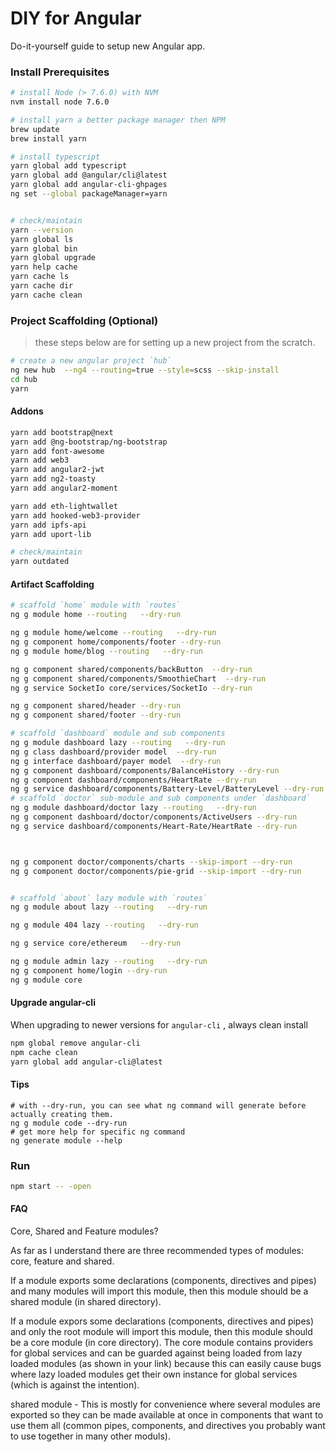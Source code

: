DIY for Angular
===============
Do-it-yourself guide to setup new Angular app.

### Install Prerequisites
```bash
# install Node (> 7.6.0) with NVM
nvm install node 7.6.0

# install yarn a better package manager then NPM
brew update
brew install yarn

# install typescript
yarn global add typescript
yarn global add @angular/cli@latest
yarn global add angular-cli-ghpages
ng set --global packageManager=yarn


# check/maintain 
yarn --version
yarn global ls
yarn global bin
yarn global upgrade
yarn help cache
yarn cache ls
yarn cache dir
yarn cache clean
```

### Project Scaffolding (Optional)
> these steps below are for setting up a new project from the scratch.
```bash
# create a new angular project `hub`
ng new hub  --ng4 --routing=true --style=scss --skip-install
cd hub
yarn
```

#### Addons
```bash
yarn add bootstrap@next
yarn add @ng-bootstrap/ng-bootstrap
yarn add font-awesome
yarn add web3
yarn add angular2-jwt
yarn add ng2-toasty
yarn add angular2-moment

yarn add eth-lightwallet
yarn add hooked-web3-provider
yarn add ipfs-api
yarn add uport-lib

# check/maintain
yarn outdated
```

#### Artifact Scaffolding
```bash
# scaffold `home` module with `routes`
ng g module home --routing   --dry-run

ng g module home/welcome --routing   --dry-run
ng g component home/components/footer --dry-run
ng g module home/blog --routing   --dry-run

ng g component shared/components/backButton  --dry-run
ng g component shared/components/SmoothieChart  --dry-run
ng g service SocketIo core/services/SocketIo --dry-run  

ng g component shared/header --dry-run
ng g component shared/footer --dry-run

# scaffold `dashboard` module and sub components
ng g module dashboard lazy --routing   --dry-run
ng g class dashboard/provider model  --dry-run
ng g interface dashboard/payer model  --dry-run
ng g component dashboard/components/BalanceHistory --dry-run
ng g component dashboard/components/HeartRate --dry-run
ng g service dashboard/components/Battery-Level/BatteryLevel --dry-run
# scaffold `doctor` sub-module and sub components under `dashboard`
ng g module dashboard/doctor lazy --routing   --dry-run
ng g component dashboard/doctor/components/ActiveUsers --dry-run
ng g service dashboard/components/Heart-Rate/HeartRate --dry-run



ng g component doctor/components/charts --skip-import --dry-run
ng g component doctor/components/pie-grid --skip-import --dry-run


# scaffold `about` lazy module with `routes`
ng g module about lazy --routing   --dry-run

ng g module 404 lazy --routing   --dry-run

ng g service core/ethereum   --dry-run

ng g module admin lazy --routing   --dry-run
ng g component home/login --dry-run
ng g module core
```


#### Upgrade angular-cli
When upgrading to newer versions for `angular-cli` , always clean install
```bash
npm global remove angular-cli
npm cache clean
yarn global add angular-cli@latest
```

#### Tips
```
# with --dry-run, you can see what ng command will generate before actually creating them.
ng g module code --dry-run
# get more help for specific ng command
ng generate module --help
```

### Run
```bash
npm start -- -open
```

#### FAQ
Core, Shared and Feature modules?

As far as I understand there are three recommended types of modules: core, feature and shared.

If a module exports some declarations (components, directives and pipes) and many modules will import this module, then this module should be a shared module (in shared directory).

If a module expors some declarations (components, directives and pipes) and only the root module will import this module, then this module should be a core module (in core directory).
The core module contains providers for global services and can be guarded against being loaded from lazy loaded modules (as shown in your link) because this can easily cause bugs where lazy loaded modules get their own instance for global services (which is against the intention).


shared module - This is mostly for convenience where several modules are exported so they can be made available at once in components that want to use them all (common pipes, components, and directives you probably want to use together in many other moduls).

